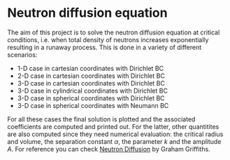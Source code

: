 # Neutron diffusion equation
The aim of this project is to solve the neutron diffusion equation at critical conditions, i.e. when total density of neutrons increases exponentially resulting in a runaway process. This is done in a variety of different scenarios:
*   1-D case in cartesian coordinates with Dirichlet BC
*   2-D case in cartesian coordinates with Dirichlet BC
*   3-D case in cartesian coordinates with Dirichlet BC
*   3-D case in cylindrical coordinates with Dirichlet BC
*   3-D case in spherical coordinates with Dirichlet BC
*   3-D case in spherical coordinates with Neumann BC

For all these cases the final solution is plotted and the associated coefficients are computed and printed out. For the latter, other quantitites are also computed since they need numerical evaluation: the critical radius and volume, the separation constant $\alpha$, the parameter $k$ and the amplitude $A$. For reference you can check [Neutron Diffusion](https://www.researchgate.net/publication/323035158_Neutron_diffusion) by Graham Griffiths.
